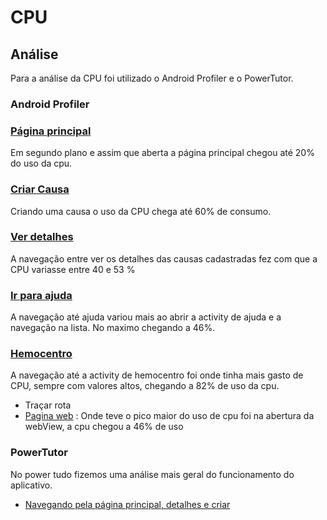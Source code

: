 # CPU

## Análise 
Para a análise da CPU foi utilizado o Android Profiler e o PowerTutor. 

### Android Profiler

### [Página principal](https://github.com/rmso/linben/blob/master/imagensAnalise/pagPrincipalCpu2.PNG)
Em segundo plano e assim que aberta a página principal chegou até 20% do uso da cpu.

### [Criar Causa](https://github.com/rmso/linben/blob/master/imagensAnalise/CriandoCausaCpu.PNG)
Criando uma causa o uso da CPU chega até 60% de consumo.

### [Ver detalhes](https://github.com/rmso/linben/blob/master/imagensAnalise/DetalhesCpu.PNG)
A navegação entre ver os detalhes das causas cadastradas fez com que a CPU variasse entre 40 e 53 %

### [Ir para ajuda](https://github.com/rmso/linben/blob/master/imagensAnalise/ajudaCPU.PNG)
A navegação até ajuda variou mais ao abrir a activity de ajuda e a navegação na lista. No maximo chegando a 46%. 

### [Hemocentro](https://github.com/rmso/linben/blob/master/imagensAnalise/hemocentroCPU.PNG)
A navegação até a activity de hemocentro foi onde tinha mais gasto de CPU, sempre com valores altos, chegando a 82% de uso da cpu.
- Traçar rota
- [Pagina web](https://github.com/rmso/linben/blob/master/imagensAnalise/paginaWebCpu.PNG) : Onde teve o pico maior do uso de cpu foi na abertura da webView, a cpu chegou a 46% de uso

### PowerTutor 
No power tudo fizemos uma análise mais geral do funcionamento do aplicativo.
- [Navegando pela página principal, detalhes e criar](https://github.com/rmso/linben/blob/0d9bcf92530b1f6b6b13aa0326e8f4e3ae8f2b0f/imagensAnalise/cpuPowerTutor.png)
